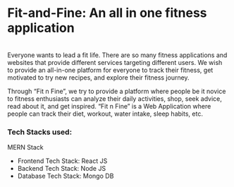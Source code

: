 <h1> Fit-and-Fine: An all in one fitness application </h1>
<br>
Everyone wants to lead a fit life. There are so many fitness applications and websites that provide different services targeting different users. We wish to provide an all-in-one platform for everyone to track their fitness, get motivated to try new recipes, and explore their fitness journey. <br>

Through “Fit n Fine”, we try to provide a platform where people be it novice to fitness enthusiasts can analyze their daily activities, shop, seek advice, read about it, and get inspired. “Fit n Fine” is a Web Application where people can track their diet, workout, water intake, sleep habits, etc. 

<h3> Tech Stacks used: </h3>

MERN Stack
<ul>
  <li>Frontend Tech Stack: React JS </li>
 <li>Backend Tech Stack: Node JS </li>
 <li>Database Tech Stack: Mongo DB </li>
</ul>


